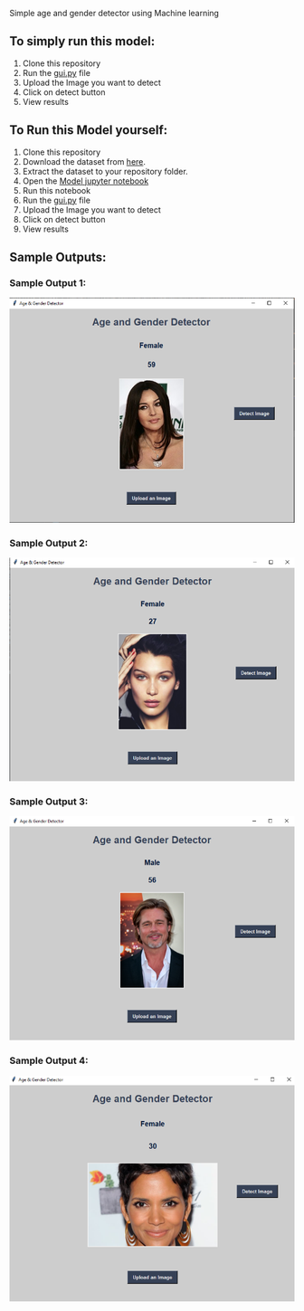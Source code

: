 
Simple age and gender detector using Machine learning
## To simply run this model:
1. Clone this repository
2. Run the [gui.py](https://github.com/vaishnavireddy29v/Age-Gender_Detection/blob/main/gui.py) file
3. Upload the Image you want to detect
4. Click on detect button
5. View results

## To Run this Model yourself:
1. Clone this repository
2. Download the dataset from [here](https://www.kaggle.com/jangedoo/utkface-new). 
3. Extract the dataset to your repository folder.
4. Open the [Model jupyter notebook]()
5. Run this notebook
6. Run the [gui.py](https://github.com/vaishnavireddy29v/Age-Gender_Detection/blob/main/Model.ipynb) file
7. Upload the Image you want to detect
8. Click on detect button
9. View results

## Sample Outputs:
### Sample Output 1:
![Sample Output 1](https://github.com/vaishnavireddy29v/Age-Gender_Detection/blob/main/Output_Image_1.PNG)
### Sample Output 2:
![Sample Output 2](https://github.com/vaishnavireddy29v/Age-Gender_Detection/blob/main/Output_Image_2.PNG)
### Sample Output 3:
![Sample Output 3](https://github.com/vaishnavireddy29v/Age-Gender_Detection/blob/main/Output_Image_3.PNG)
### Sample Output 4:
![Sample Output 4](https://github.com/vaishnavireddy29v/Age-Gender_Detection/blob/main/Output_Image_4.PNG)
